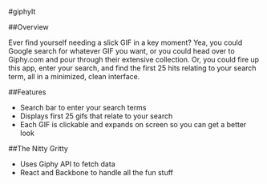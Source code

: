 #giphyIt

##Overview

Ever find yourself needing a slick GIF in a key moment? Yea, you could Google search
for whatever GIF you want, or you could head over to Giphy.com and pour through
their extensive collection. Or, you could fire up this app, enter your search, and
find the first 25 hits relating to your search term, all in a minimized, clean interface.

##Features

- Search bar to enter your search terms
- Displays first 25 gifs that relate to your search
- Each GIF is clickable and expands on screen so you can get a better look

##The Nitty Gritty

- Uses Giphy API to fetch data
- React and Backbone to handle all the fun stuff